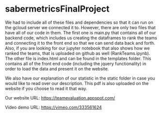 # sabermetricsFinalProject

We had to include all of these files and dependencies so that it can run on the gcloud server we connected it to. However, there are only two files that have all of our code in them. The first one is main.py that contains all of our backend code, which includes us creating the dataframes to rank the teams and connecting it to the front end so that we can send data back and forth. Also, if you are looking for our jupyter notebook that also shows how we ranked the teams, that is uploaded on github as well (RankTeams.ipynb). The other file is index.html and can be found in the templates folder. This contains all of the front end code (including the jquery functionality) in order to load the data and present it on the website. 

We also have our explanation of our statistic in the static folder in case you would like to read over our description. This pdf is also uploaded on the website if you choose to read it that way. 

Our website URL: https://teamevaluation.appspot.com/

Video demo URL: https://vimeo.com/333561624
